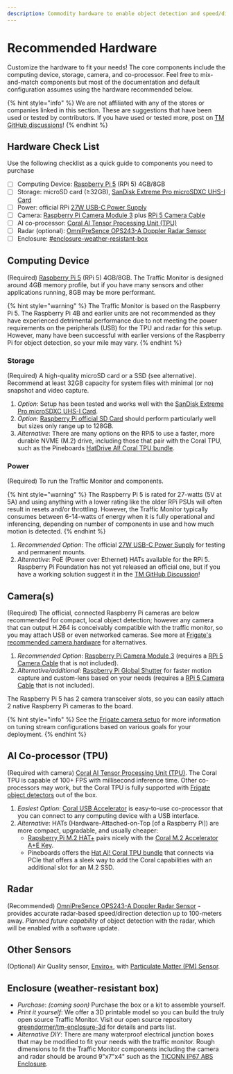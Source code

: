 ```yaml
---
description: Commodity hardware to enable object detection and speed/direction measurement.
---
```


# Recommended Hardware

Customize the hardware to fit your needs!  The core components include the computing device, storage, camera, and co-processor. Feel free to mix-and-match components but most of the documentation and default configuration assumes using the hardware recommended below.

{% hint style="info" %}
We are not affiliated with any of the stores or companies linked in this section. These are suggestions that have been used or tested by contributors. If you have used or tested more, post on [TM GitHub discussions](https://github.com/glossyio/traffic-monitor/discussions)!
{% endhint %}

## Hardware Check List

Use the following checklist as a quick guide to components you need to purchase

* [ ] Computing Device:   [Raspberry Pi 5](https://www.raspberrypi.com/products/raspberry-pi-5/) (RPi 5) 4GB/8GB
* [ ] Storage: microSD card (≥32GB), [SanDisk Extreme Pro microSDXC UHS-I Card](https://www.westerndigital.com/products/memory-cards/sandisk-extreme-pro-uhs-i-microsd?sku=SDSQXCD-128G-GN6MA)
* [ ] Power: official RPi [27W USB-C Power Supply](https://www.pishop.us/product/raspberry-pi-27w-usb-c-power-supply-black-us/)
* [ ] Camera: [Raspberry Pi Camera Module 3](https://www.raspberrypi.com/products/camera-module-3/) plus [RPi 5 Camera Cable](https://www.raspberrypi.com/products/camera-cable/)
* [ ] AI co-processor: [Coral AI Tensor Processing Unit (TPU)](https://coral.ai/products/)
* [ ] Radar (optional): [OmniPreSence OPS243-A Doppler Radar Sensor](https://omnipresense.com/product/ops243-doppler-radar-sensor/)
* [ ] Enclosure:  [#enclosure-weather-resistant-box](recommended-hardware.md#enclosure-weather-resistant-box "mention")

## Computing Device

(Required) [Raspberry Pi 5](https://www.raspberrypi.com/products/raspberry-pi-5/) (RPi 5) 4GB/8GB. The Traffic Monitor is designed around 4GB memory profile, but if you have many sensors and other applications running, 8GB may be more performant.

{% hint style="warning" %}
The Traffic Monitor is based on the Raspberry Pi 5. The Raspberry Pi 4B and earlier units are not recommended as they have experienced detrimental performance due to not meeting the power requirements on the peripherals (USB) for the TPU and radar for this setup.  However, many have been successful with earlier versions of the Raspberry Pi for object detection, so your mile may vary.
{% endhint %}

### Storage

(Required) A high-quality microSD card or a SSD (see alternative). Recommend at least 32GB capacity for system files with minimal (or no) snapshot and video capture.

1. _Option_: Setup has been tested and works well with the [SanDisk Extreme Pro microSDXC UHS-I Card](https://www.westerndigital.com/products/memory-cards/sandisk-extreme-pro-uhs-i-microsd?sku=SDSQXCD-128G-GN6MA).
2. _Option_: [Raspberry Pi official SD Card](https://www.raspberrypi.com/products/sd-cards/?variant=sd-64gb) should perform particularly well but sizes only range up to 128GB.
3. _Alternative_: There are many options on the RPi5 to use a faster, more durable NVME (M.2) drive, including those that pair with the Coral TPU, such as the Pineboards [HatDrive AI! Coral TPU bundle](https://pineboards.io/products/hatdrive-ai-coral-edge-tpu-bundle-nvme-2230-2242-gen-2-for-raspberry-pi-5).

### Power&#x20;

(Required) To run the Traffic Monitor and components.

{% hint style="warning" %}
The Raspberry Pi 5 is rated for 27-watts (5V at 5A) and using anything with a lower rating like the older RPi PSUs will often result in resets and/or throttling. However, the Traffic Monitor typically consumes between 6-14-watts of energy  when it is fully operational and inferencing, depending on number of components in use and how much motion is detected.
{% endhint %}

1. _Recommended Option_: The official [27W USB-C Power Supply](https://www.pishop.us/product/raspberry-pi-27w-usb-c-power-supply-black-us/) for testing and permanent mounts.
2. _Alternative_: PoE (Power over Ethernet) HATs available for the RPi 5. Raspberry Pi Foundation has not yet released an official one, but if you have a working solution suggest it in the [TM GitHub Discussion](https://github.com/glossyio/traffic-monitor/discussions/new/choose)!

## Camera(s)

(Required) The official, connected Raspberry Pi cameras are below recommended for compact, local object detection; however any camera that can output H.264 is conceivably compatible with the traffic monitor, so you may attach USB or even networked cameras. See more at [Frigate's recommended camera hardware](https://docs.frigate.video/frigate/hardware#cameras) for alternatives. &#x20;

1. _Recommended Option_: [Raspberry Pi Camera Module 3](https://www.raspberrypi.com/products/camera-module-3/) (requires a [RPi 5 Camera Cable](https://www.raspberrypi.com/products/camera-cable/) that is not included).
2. _Alternative/additional:_ [Raspberry Pi Global Shutter](https://www.raspberrypi.com/products/raspberry-pi-global-shutter-camera/) for faster motion capture and custom-lens based on your needs (requires a [RPi 5 Camera Cable](https://www.raspberrypi.com/products/camera-cable/) that is not included).

The Raspberry Pi 5 has 2 camera transceiver slots, so you can easily attach 2 native Raspberry Pi cameras to the board.&#x20;

{% hint style="info" %}
See the [Frigate camera setup](https://docs.frigate.video/frigate/camera_setup) for more information on tuning stream configurations based on various goals for your deployment.
{% endhint %}

## AI Co-processor (TPU)

(Required with camera) [Coral AI Tensor Processing Unit (TPU)](https://coral.ai/products/). The Coral TPU is capable of 100+ FPS with millisecond inference time. Other co-processors may work, but the Coral TPU is fully supported with [Frigate object detectors](https://docs.frigate.video/configuration/object_detectors) out of the box. &#x20;

1. _Easiest Option_: [Coral USB Accelerator](https://coral.ai/products/accelerator) is easy-to-use co-processor that you can connect to any computing device with a USB interface.
2. _Alternative_: HATs (Hardware-Attached-on-Top \[of a Raspberry Pi]) are more compact, upgradable, and usually cheaper:
   * [Rapsberry Pi M.2 HAT+](https://www.raspberrypi.com/products/m2-hat-plus/) pairs nicely with the [Coral M.2 Accelerator A+E Key](https://coral.ai/products/m2-accelerator-ae).
   * Pineboards offers the [Hat AI! Coral TPU bundle](https://pineboards.io/products/hat-ai-coral-edge-tpu-bundle-for-raspberry-pi-5) that connects via PCIe that offers a sleek way to add the Coral capabilities with an additional slot for an M.2 SSD.

## Radar

(Recommended) [OmniPreSence OPS243-A Doppler Radar Sensor](https://omnipresense.com/product/ops243-doppler-radar-sensor/) - provides accurate radar-based speed/direction detection up to 100-meters away.  _Planned future capability_ of object detection with the radar, which will be enabled with a software update.

## Other Sensors

(Optional) Air Quality sensor, [Enviro+](https://www.pishop.us/product/enviro-for-raspberry-pi/), with [Particulate Matter (PM) Sensor](https://www.pishop.us/product/pms5003-particulate-matter-sensor-with-cable/).

## Enclosure (weather-resistant box)

* _Purchase_: _(coming soon)_ Purchase the box or a kit to assemble yourself.&#x20;
* _Print it yourself_:  We offer a 3D printable model so you can build the truly open source Traffic Monitor.  Visit our open source repository [greendormer/tm-enclosure-3d](https://github.com/greendormer/tm-enclosure-3d) for details and parts list.
* _Alternative DIY_: There are many waterproof electrical junction boxes that may be modified to fit your needs with the traffic monitor. Rough dimensions to fit the Traffic Monitor components including the camera and radar should be around 9"x7"x4" such as the [TICONN IP67 ABS Enclosure](https://www.amazon.com/gp/product/B0B87X944Z).
